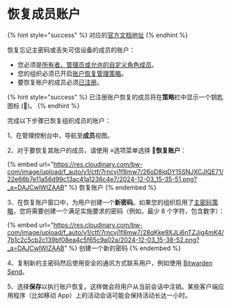 # 恢复成员账户

{% hint style="success" %}
对应的[官方文档地址](https://bitwarden.com/help/recover-a-member-account/)
{% endhint %}

恢复忘记主密码或丢失可信设备的成员的账户：

* 您必须是[所有者、管理员或允许的自定义角色成员](../member-roles.md)。
* 您的组织必须已开启[账户恢复管理策略](../../oversight-visibility/enterprise-policies.md#setting-enterprise-policies)。
* 要恢复账户的成员必须[已注册](account-recovery-enrollment.md)。

{% hint style="success" %}
已注册账户恢复的成员将在**策略**栏中显示一个钥匙图标 (**🔑**)。
{% endhint %}

完成以下步骤已恢复组织成员的账户：

1、在管理控制台中，导航至**成员**视图。

2、对于要恢复其账户的成员，请使用 **≡**&#x9009;项菜单选择 **🔑恢复账户**：

{% embed url="https://res.cloudinary.com/bw-com/image/upload/f_auto/v1/ctf/7rncvj1f8mw7/26oD8iqDY15SNJXCJlQE71/22e66b7e11a56d99c13ac41a1236c4e7/2024-12-03_15-35-51.png?_a=DAJCwlWIZAAB" %}
恢复账户
{% endembed %}

3、在恢复账户窗口中，为用户创建一个**新密码**。如果您的组织启用了[主密码策略](../../oversight-visibility/enterprise-policies.md#master-password)，您将需要创建一个满足实施要求的密码（例如，最少 8 个字符，包含数字）：

{% embed url="https://res.cloudinary.com/bw-com/image/upload/f_auto/v1/ctf/7rncvj1f8mw7/28qKke9XJLj6nTZJjg4mK4/7b1c2c5cb2c139bf08ea4c5f65c9a02a/2024-12-03_15-38-52.png?_a=DAJCwlWIZAAB" %}
创建一个新的密码
{% endembed %}

4、复制新的主密码然后使用安全的通讯方式联系用户，例如使用 [Bitwarden Send](../../../bitwarden-send/create-a-send.md)。

5、选择**保存**以执行账户恢复。这样做会将用户从当前会话中注销。某些客户端应用程序（比如移动 App）上的活动会话可能会保持活动长达一小时。
